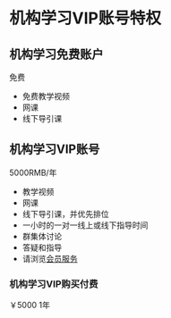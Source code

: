 # 机构学习VIP账号特权
## 机构学习免费账户
免费

- 免费教学视频
- 网课
- 线下导引课

## 机构学习VIP账号
5000RMB/年

- 教学视频
- 网课
- 线下导引课，并优先排位
- 一小时的一对一线上或线下指导时间
- 群集体讨论
- 答疑和指导
- 请浏览[会员服务](https://keepwork.com/official/paracraft/vip)

### 机构学习VIP购买付费
￥5000 1年